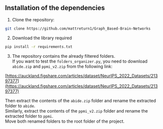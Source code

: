 ## Installation of the dependencies

1. Clone the repository:

```bash
git clone https://github.com/mattreturn1/Graph_Based-Brain-Networks
```

2. Download the library required

```bash
pip install -r requirements.txt
```

3. The repository contains the already filtered folders.  
   If you want to test the `folders_organizer.py`, you need to download `abide.zip` and `ppmi_v2.zip` from the following link:

[https://auckland.figshare.com/articles/dataset/NeurIPS_2022_Datasets/21397377](https://auckland.figshare.com/articles/dataset/NeurIPS_2022_Datasets/21397377)

Then extract the contents of the `abide.zip` folder and rename the extracted folder to `abide`.  
Similarly, extract the contents of the `ppmi_v2.zip` folder and rename the extracted folder to `ppmi`.  
Move both renamed folders to the root folder of the project.
